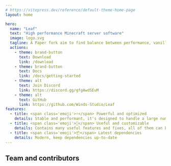 ```yaml
---
# https://vitepress.dev/reference/default-theme-home-page
layout: home

hero:
  name: "Leaf"
  text: "High performance Minecraft server software"
  image: logo.svg
  tagline: A Paper fork aim to find balance between performance, vanilla and stability
  actions:
    - theme: brand-button
      text: Download
      link: /download
    - theme: brand-button
      text: Docs
      link: /docs/getting-started
    - theme: alt
      text: Join Discord
      link: https://discord.gg/gfgAwdSEuM
    - theme: alt
      text: GitHub
      link: https://github.com/Winds-Studio/Leaf
features:
  - title: <span class='emoji'>⚡</span> Powerful and optimized
    details: Stable and performant, it's designed to handle a large number of players
  - title: <span class='emoji'>🧬</span> Useful and customizable
    details: Contains many useful features and fixes, all of them can be customized in config
  - title: <span class='emoji'>📦</span> Latest dependencies
    details: Modern, keep dependencies up-to-date
---
```


<script setup>
import Contributors from '../.vitepress/theme/components/download/Contributors.vue'
</script>

## Team and contributors

<Suspense>
    <Contributors />
</Suspense>